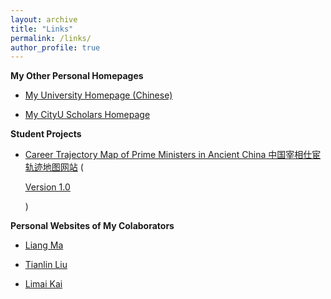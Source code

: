 ```yaml
---
layout: archive
title: "Links"
permalink: /links/
author_profile: true
---
```



<b>My Other Personal Homepages</b>
* [My University Homepage (Chinese)](https://irm.ruc.edu.cn/jszy/yzk/index.htm)

* [My CityU Scholars Homepage](https://scholars.cityu.edu.hk/en/persons/zekun-yang(d3b367eb-cecf-4553-b3f6-48e1084bad68).html)

<b>Student Projects</b>
* [Career Trajectory Map of Prime Ministers in Ancient China 中国宰相仕宦轨迹地图网站](http://47.93.214.23:8000/) 
    ( <p style="text-decoration:underline;"><a href="/ChinaPMmap.html">Version 1.0</a></p> )

<b>Personal Websites of My Colaborators</b>
* [Liang Ma](http://liangma.weebly.com/)

* [Tianlin Liu](https://tianlinliu.com/)

* [Limai Kai](https://sites.google.com/view/kaligraph/)
